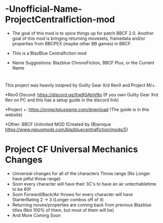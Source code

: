 # -Unofficial-Name-ProjectCentralfiction-mod
* The goal of this mod is to spice things up for patch BBCF 2.0. Another goal of this mod is bringing returning movesets, framedata and/or properties from BBCPEX (maybe other BB games) in BBCF.
* This is a BlazBlue Centralfiction mod

* Name Suggestions: Blazblue ChronoFiction, BBCF Plus, or the Current Name  

# 
This project was heavily insipred by Guilty Gear Xrd Rev0 and Project M/+.

*Rev0 Discord: https://discord.gg/Xw9GAtnV8n (If you own Guilty Gear Xrd Rev on PC and this has a setup guide in the discord link)

*Project +: https://projectplusgame.com/download (The guide is in this website)

*Other: BBCF Unlimited MOD (Created by (B)aroque https://www.nexusmods.com/blazbluecentralfiction/mods/5)

# Project CF Universal Mechanics Changes
* Universial changes for all of the characters Throw range (No Longer have pitful throw range)
* Soon every character will have their 3C's to have an air untechabletime to be 60f
* Soon Forward/Back/Air throws for every character will have StarterRating 2 -> 3 (Longer combos off of it)
* Returning moves/properties are coming back from previous Blazblue titles (Not 100% of them, but most of them will be)
* And More Coming Soon

